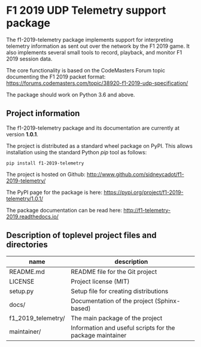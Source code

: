
F1 2019 UDP Telemetry support package
=====================================

The f1-2019-telemetry package implements support for interpreting telemetry information as sent out over the network by the F1 2019 game.
It also implements several small tools to record, playback, and monitor F1 2019 session data.

The core functionality is based on the CodeMasters Forum topic documenting the F1 2019 packet format: https://forums.codemasters.com/topic/38920-f1-2019-udp-specification/

The package should work on Python 3.6 and above.


Project information
-------------------

The f1-2019-telemetry package and its documentation are currently at version **1.0.1**.

The project is distributed as a standard wheel package on PyPI.
This allows installation using the standard Python _pip_ tool as follows:

    pip install f1-2019-telemetry

The project is hosted on Github: http://www.github.com/sidneycadot/f1-2019-telemetry/

The PyPI page for the package is here: https://pypi.org/project/f1-2019-telemetry/1.0.1/

The package documentation can be read here: http://f1-telemetry-2019.readthedocs.io/


Description of toplevel project files and directories
-----------------------------------------------------

| name               | description                                               |
| ------------------ | --------------------------------------------------------- |
| README.md          | README file for the Git project                           |
| LICENSE            | Project license (MIT)                                     |
| setup.py           | Setup file for creating distributions                     |
| docs/              | Documentation of the project (Sphinx-based)               |
| f1_2019_telemetry/ | The main package of the project                           |
| maintainer/        | Information and useful scripts for the package maintainer |
